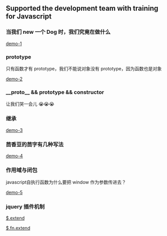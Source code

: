## Supported the development team with training for Javascript

### 当我们 new 一个 Dog 时，我们究竟在做什么
[demo-1](demo/01_what_do_we_do_when_new_dog.html)

### prototype
只有函数才有 prototype，我们不能说对象没有 prototype，因为函数也是对象

[demo-2](demo/02_only_function_have_prototype.html)

### \_\_proto\_\_ && prototype && constructor
让我们哭一会儿 :sob::sob::sob:

### 继承
[demo-3](demo/03_extends.html)

### 茴香豆的茴字有几种写法
[demo-4](demo/04_multiple_format.html)

### 作用域与闭包
javascript自执行函数为什么要把 window 作为参数传进去？

[demo-5](demo/05_scope_and_closures.html)

### jquery 插件机制
[$.extend](demo/06_plugins_of_object.html)

[$.fn.extend](demo/07_plugins_of_function.html)


